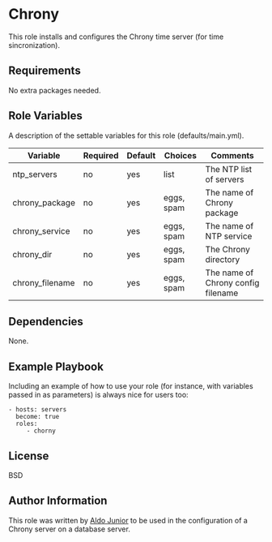 Chrony
=========
This role installs and configures the Chrony time server (for time sincronization).

Requirements
------------

No extra packages needed.

Role Variables
--------------

A description of the settable variables for this role (defaults/main.yml).

| Variable                | Required | Default | Choices                   | Comments                                 |
|-------------------------|----------|---------|---------------------------|------------------------------------------|
| ntp_servers             | no      | yes      | list                      | The NTP list of servers                  |
| chrony_package          | no      | yes      | eggs, spam                | The name of Chrony package               |
| chrony_service          | no      | yes      | eggs, spam                | The name of NTP service                  |
| chrony_dir              | no      | yes      | eggs, spam                | The Chrony directory                     |
| chrony_filename         | no      | yes      | eggs, spam                | The name of Chrony config filename       |

Dependencies
------------

None.

Example Playbook
----------------

Including an example of how to use your role (for instance, with variables passed in as parameters) is always nice for users too:

    - hosts: servers
      become: true
      roles:
         - chorny

License
-------

BSD

Author Information
------------------

This role was written by [Aldo Junior](https://github.com/aldoribeirojr) to be used in the configuration of a Chrony server on a database server.
